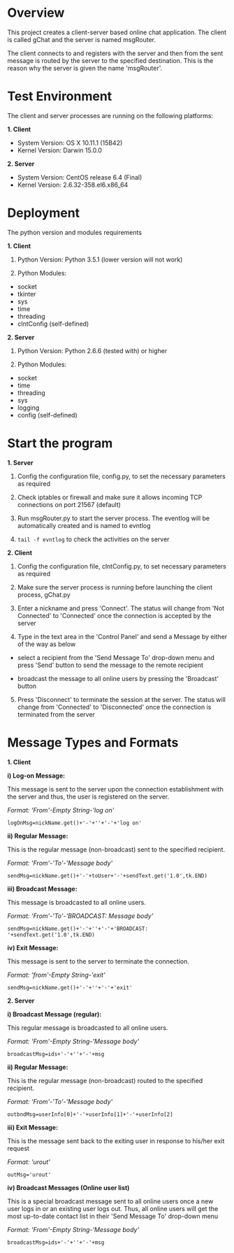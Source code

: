 # **Overview**

This project creates a client-server based online chat application. The client is called gChat and the server is named msgRouter.

The client connects to and registers with the server and then from the sent message is routed by the server to the specified destination. This is the reason why the server is given the name 'msgRouter'.

# **Test Environment**

The client and server processes are running on the following platforms:

**1. Client**

- System Version:	OS X 10.11.1 (15B42)
- Kernel Version:	Darwin 15.0.0

**2. Server**

- System Version: CentOS release 6.4 (Final)
- Kernel Version: 2.6.32-358.el6.x86_64

# **Deployment**

The python version and modules requirements

**1. Client**

1) Python Version: Python 3.5.1 (lower version will not work)

2) Python Modules:

- socket
- tkinter
- sys
- time
- threading
- clntConfig (self-defined)

**2. Server**

1) Python Version: Python 2.6.6 (tested with) or higher

2) Python Modules:

- socket
- time
- threading
- sys
- logging
- config (self-defined)

# **Start the program**

**1. Server**

  1) Config the configuration file, config.py, to set the necessary parameters as required

  2) Check iptables or firewall and make sure it allows incoming TCP connections on port 21567 (default)

  3) Run msgRouter.py to start the server process. The eventlog will be automatically created and is named to evntlog

  4) `tail -f evntlog` to check the activities on the server

**2. Client**

  1) Config the configuration file, clntConfig.py, to set necessary parameters as required

  2) Make sure the server process is running before launching the client process, gChat.py

  3) Enter a nickname and press 'Connect'. The status will change from 'Not Connected' to 'Connected' once the connection is accepted by the server

  4) Type in the text area in the 'Control Panel' and send a Message by either of the way as below

  - select a recipient from the 'Send Message To' drop-down menu and press 'Send' button to send the message to the remote recipient

  - broadcast the message to all online users by pressing the 'Broadcast' button

  5) Press 'Disconnect' to terminate the session at the server. The status will change from 'Connected' to 'Disconnected' once the connection is terminated from the server

# **Message Types and Formats**

**1. Client**

  **i) Log-on Message:**

This message is sent to the server upon the connection establishment with the server and thus, the user is registered on the server.

*Format: 'From'-Empty String-'log on'*

`logOnMsg=nickName.get()+'-'+''+'-'+'log on'`

  **ii) Regular Message:**

This is the regular message (non-broadcast) sent to the specified recipient.

*Format: 'From'-'To'-'Message body'*

`sendMsg=nickName.get()+'-'+toUser+'-'+sendText.get('1.0',tk.END)`

  **iii) Broadcast Message:**

This message is broadcasted to all online users.

*Format: 'From'-'To'-'BROADCAST: Message body'*

`sendMsg=nickName.get()+'-'+''+'-'+'BROADCAST: '+sendText.get('1.0',tk.END)`

  **iv) Exit Message:**

This message is sent to the server to terminate the connection.

*Format: 'from'-Empty String-'exit'*

`sendMsg=nickName.get()+'-'+''+'-'+'exit'`

**2. Server**

  **i) Broadcast Message (regular):**

This regular message is broadcasted to all online users.

*Format: 'From'-Empty String-'Message body'*

`broadcastMsg=ids+'-'+''+'-'+msg`

  **ii) Regular Message:**

This is the regular message (non-broadcast) routed to the specified recipient.

*Format: 'From'-'To'-'Message body'*

`outbndMsg=userInfo[0]+'-'+userInfo[1]+'-'+userInfo[2]`

  **iii) Exit Message:**

This is the message sent back to the exiting user in response to his/her exit request

*Format: 'urout'*

`outMsg='urout'`

  **iv) Broadcast Messages (Online user list)**

This is a special broadcast message sent to all online users once a new user logs in or an existing user logs out. Thus, all online users will get the most up-to-date contact list in their 'Send Message To' drop-down menu

*Format: 'From'-Empty String-'Message body'*

`broadcastMsg=ids+'-'+''+'-'+msg`
